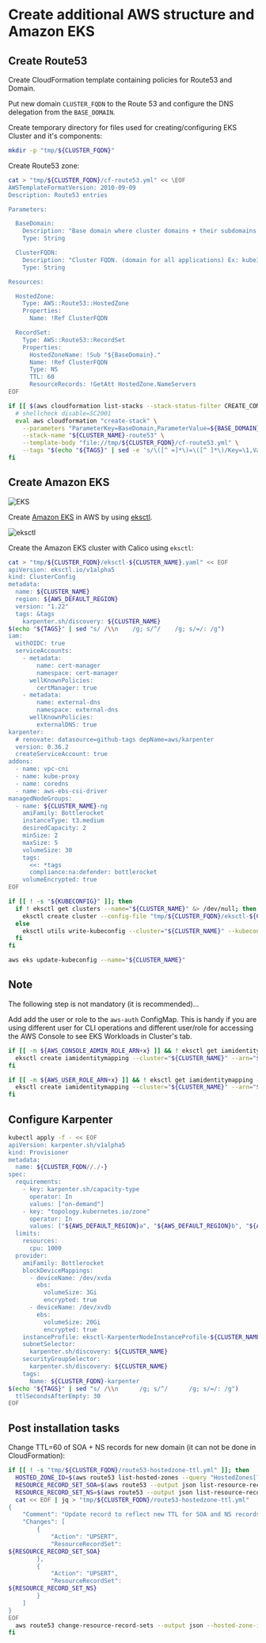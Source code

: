 # Create additional AWS structure and Amazon EKS

<!-- toc -->

## Create Route53

Create CloudFormation template containing policies for Route53 and Domain.

Put new domain `CLUSTER_FQDN` to the Route 53 and configure the DNS delegation
from the `BASE_DOMAIN`.

Create temporary directory for files used for creating/configuring EKS Cluster
and it's components:

```bash
mkdir -p "tmp/${CLUSTER_FQDN}"
```

Create Route53 zone:

```bash
cat > "tmp/${CLUSTER_FQDN}/cf-route53.yml" << \EOF
AWSTemplateFormatVersion: 2010-09-09
Description: Route53 entries

Parameters:

  BaseDomain:
    Description: "Base domain where cluster domains + their subdomains will live. Ex: k8s.mylabs.dev"
    Type: String

  ClusterFQDN:
    Description: "Cluster FQDN. (domain for all applications) Ex: kube1.k8s.mylabs.dev"
    Type: String

Resources:

  HostedZone:
    Type: AWS::Route53::HostedZone
    Properties:
      Name: !Ref ClusterFQDN

  RecordSet:
    Type: AWS::Route53::RecordSet
    Properties:
      HostedZoneName: !Sub "${BaseDomain}."
      Name: !Ref ClusterFQDN
      Type: NS
      TTL: 60
      ResourceRecords: !GetAtt HostedZone.NameServers
EOF

if [[ $(aws cloudformation list-stacks --stack-status-filter CREATE_COMPLETE --query "StackSummaries[?starts_with(StackName, \`${CLUSTER_NAME}-route53\`) == \`true\`].StackName" --output text) == "" ]]; then
  # shellcheck disable=SC2001
  eval aws cloudformation "create-stack" \
    --parameters "ParameterKey=BaseDomain,ParameterValue=${BASE_DOMAIN} ParameterKey=ClusterFQDN,ParameterValue=${CLUSTER_FQDN}" \
    --stack-name "${CLUSTER_NAME}-route53" \
    --template-body "file://tmp/${CLUSTER_FQDN}/cf-route53.yml" \
    --tags "$(echo "${TAGS}" | sed -e 's/\([^ =]*\)=\([^ ]*\)/Key=\1,Value=\2/g')" || true
fi
```

## Create Amazon EKS

![EKS](https://raw.githubusercontent.com/aws-samples/eks-workshop/65b766c494a5b4f5420b2912d8373c4957163541/static/images/3-service-animated.gif
"EKS")

Create [Amazon EKS](https://aws.amazon.com/eks/) in AWS by using [eksctl](https://eksctl.io/).

![eksctl](https://raw.githubusercontent.com/weaveworks/eksctl/c365149fc1a0b8d357139cbd6cda5aee8841c16c/logo/eksctl.png
"eksctl")

Create the Amazon EKS cluster with Calico using `eksctl`:

```bash
cat > "tmp/${CLUSTER_FQDN}/eksctl-${CLUSTER_NAME}.yaml" << EOF
apiVersion: eksctl.io/v1alpha5
kind: ClusterConfig
metadata:
  name: ${CLUSTER_NAME}
  region: ${AWS_DEFAULT_REGION}
  version: "1.22"
  tags: &tags
    karpenter.sh/discovery: ${CLUSTER_NAME}
$(echo "${TAGS}" | sed "s/ /\\n    /g; s/^/    /g; s/=/: /g")
iam:
  withOIDC: true
  serviceAccounts:
    - metadata:
        name: cert-manager
        namespace: cert-manager
      wellKnownPolicies:
        certManager: true
    - metadata:
        name: external-dns
        namespace: external-dns
      wellKnownPolicies:
        externalDNS: true
karpenter:
  # renovate: datasource=github-tags depName=aws/karpenter
  version: 0.36.2
  createServiceAccount: true
addons:
  - name: vpc-cni
  - name: kube-proxy
  - name: coredns
  - name: aws-ebs-csi-driver
managedNodeGroups:
  - name: ${CLUSTER_NAME}-ng
    amiFamily: Bottlerocket
    instanceType: t3.medium
    desiredCapacity: 2
    minSize: 2
    maxSize: 5
    volumeSize: 30
    tags:
      <<: *tags
      compliance:na:defender: bottlerocket
    volumeEncrypted: true
EOF

if [[ ! -s "${KUBECONFIG}" ]]; then
  if ! eksctl get clusters --name="${CLUSTER_NAME}" &> /dev/null; then
    eksctl create cluster --config-file "tmp/${CLUSTER_FQDN}/eksctl-${CLUSTER_NAME}.yaml" --kubeconfig "${KUBECONFIG}"
  else
    eksctl utils write-kubeconfig --cluster="${CLUSTER_NAME}" --kubeconfig "${KUBECONFIG}"
  fi
fi

aws eks update-kubeconfig --name="${CLUSTER_NAME}"
```

<!-- markdownlint-disable no-inline-html -->

<aside class="note">

<h1>Note</h1>

The following step is not mandatory (it is recommended)...

</aside>

Add add the user or role to the `aws-auth` ConfigMap. This is handy if you are
using different user for CLI operations and different user/role for accessing
the AWS Console to see EKS Workloads in Cluster's tab.

```bash
if [[ -n ${AWS_CONSOLE_ADMIN_ROLE_ARN+x} ]] && ! eksctl get iamidentitymapping --cluster="${CLUSTER_NAME}" --arn="${AWS_CONSOLE_ADMIN_ROLE_ARN}" &> /dev/null; then
  eksctl create iamidentitymapping --cluster="${CLUSTER_NAME}" --arn="${AWS_CONSOLE_ADMIN_ROLE_ARN}" --group system:masters --username admin
fi

if [[ -n ${AWS_USER_ROLE_ARN+x} ]] && ! eksctl get iamidentitymapping --cluster="${CLUSTER_NAME}" --arn="${AWS_USER_ROLE_ARN}" &> /dev/null; then
  eksctl create iamidentitymapping --cluster="${CLUSTER_NAME}" --arn="${AWS_USER_ROLE_ARN}" --group system:masters --username admin
fi
```

## Configure Karpenter

```bash
kubectl apply -f - << EOF
apiVersion: karpenter.sh/v1alpha5
kind: Provisioner
metadata:
  name: ${CLUSTER_FQDN//./-}
spec:
  requirements:
    - key: karpenter.sh/capacity-type
      operator: In
      values: ["on-demand"]
    - key: "topology.kubernetes.io/zone"
      operator: In
      values: ["${AWS_DEFAULT_REGION}a", "${AWS_DEFAULT_REGION}b", "${AWS_DEFAULT_REGION}c"]
  limits:
    resources:
      cpu: 1000
  provider:
    amiFamily: Bottlerocket
    blockDeviceMappings:
      - deviceName: /dev/xvda
        ebs:
          volumeSize: 3Gi
          encrypted: true
      - deviceName: /dev/xvdb
        ebs:
          volumeSize: 20Gi
          encrypted: true
    instanceProfile: eksctl-KarpenterNodeInstanceProfile-${CLUSTER_NAME}
    subnetSelector:
      karpenter.sh/discovery: ${CLUSTER_NAME}
    securityGroupSelector:
      karpenter.sh/discovery: ${CLUSTER_NAME}
    tags:
      Name: ${CLUSTER_FQDN}-karpenter
$(echo "${TAGS}" | sed "s/ /\\n      /g; s/^/      /g; s/=/: /g")
  ttlSecondsAfterEmpty: 30
EOF
```

## Post installation tasks

Change TTL=60 of SOA + NS records for new domain
(it can not be done in CloudFormation):

```bash
if [[ ! -s "tmp/${CLUSTER_FQDN}/route53-hostedzone-ttl.yml" ]]; then
  HOSTED_ZONE_ID=$(aws route53 list-hosted-zones --query "HostedZones[?Name==\`${CLUSTER_FQDN}.\`].Id" --output text)
  RESOURCE_RECORD_SET_SOA=$(aws route53 --output json list-resource-record-sets --hosted-zone-id "${HOSTED_ZONE_ID}" --query "(ResourceRecordSets[?Type == \`SOA\`])[0]" | sed "s/\"TTL\":.*/\"TTL\": 60,/")
  RESOURCE_RECORD_SET_NS=$(aws route53 --output json list-resource-record-sets --hosted-zone-id "${HOSTED_ZONE_ID}" --query "(ResourceRecordSets[?Type == \`NS\`])[0]" | sed "s/\"TTL\":.*/\"TTL\": 60,/")
  cat << EOF | jq > "tmp/${CLUSTER_FQDN}/route53-hostedzone-ttl.yml"
{
    "Comment": "Update record to reflect new TTL for SOA and NS records",
    "Changes": [
        {
            "Action": "UPSERT",
            "ResourceRecordSet":
${RESOURCE_RECORD_SET_SOA}
        },
        {
            "Action": "UPSERT",
            "ResourceRecordSet":
${RESOURCE_RECORD_SET_NS}
        }
    ]
}
EOF
  aws route53 change-resource-record-sets --output json --hosted-zone-id "${HOSTED_ZONE_ID}" --change-batch="file://tmp/${CLUSTER_FQDN}/route53-hostedzone-ttl.yml"
fi
```
